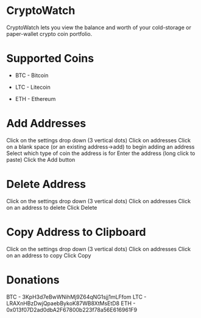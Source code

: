# CryptoWatch
CryptoWatch lets you view the balance and worth of your cold-storage or paper-wallet crypto coin portfolio.

# Supported Coins
* BTC - Bitcoin

* LTC - Litecoin

* ETH - Ethereum

# Add Addresses
Click on the settings drop down (3 vertical dots)
Click on addresses
Click on a blank space (or an existing address->add) to begin adding an address
Select which type of coin the address is for
Enter the address (long click to paste)
Click the Add button

# Delete Address
Click on the settings drop down (3 vertical dots)
Click on addresses
Click on an address to delete
Click Delete

# Copy Address to Clipboard
Click on the settings drop down (3 vertical dots)
Click on addresses
Click on an address to copy
Click Copy

# Donations
BTC - 3KpH3d7eBwWNihMj9Z64qNG1sjj1mLFfom
LTC - LRAXnHBzDwjQpaebBykoK87WB8XtMsEtD8
ETH - 0x013f07D2ad0dbA2F67800b223f78a56E616961F9
